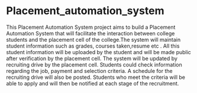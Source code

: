 # Placement_automation_system
This Placement Automation System project aims to build a Placement Automation System that will facilitate the interaction between college students and the placement cell of the college.The system will maintain student information such as grades, courses taken,resume etc .  All this student information will be uploaded by the student and will be made public after verification by the placement cell. The system will be updated by recruiting drive by the placement cell. Students could check information regarding the job, payment and selection criteria. A schedule for the recruiting drive will also be posted. Students who meet the criteria will be able to apply and will then be notified at each stage of the recruitment.  
